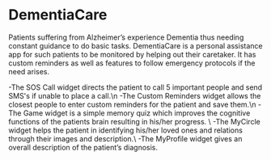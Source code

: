 # DementiaCare
Patients suffering from Alzheimer’s experience Dementia thus needing constant guidance to do basic tasks. DementiaCare is a personal assistance app for such patients to be monitored by helping out their caretaker.  It has custom reminders as well as features to follow emergency protocols if the need arises.  

-The SOS Call widget directs the patient to call 5 important people and send SMS's if unable to place a call.\n
-The Custom Reminders widget allows the closest people to enter custom reminders for the patient and save them.\n
-The Game widget is a simple memory quiz which improves the cognitive functions of the patients brain resulting in his/her progress. \\
-The MyCircle widget helps the patient in identifying his/her loved ones and relations through their images and description.\\
-The MyProfile widget gives an overall description of the patient’s diagnosis.
